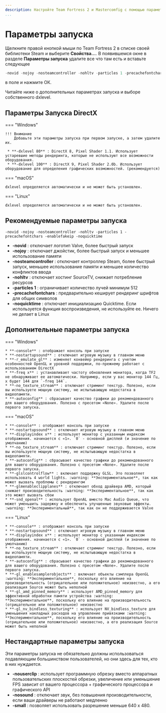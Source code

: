 ```yaml
---
description: Настройте Team Fortress 2 и Mastercomfig с помощью параметров запуска.
...
```


# Параметры запуска

Щелкните правой кнопкой мыши по Team Fortress 2 в списке своей библиотеки Steam и выберите **Свойства...**. В появившемся окне в разделе **Параметры запуска** удалите
все что там есть и вставьте следующее

```c
-novid -nojoy -nosteamcontroller -nohltv -particles 1 -precachefontchars -enablefakeip -noquicktime
```

в поле и нажмите ОК.

Читайте ниже о дополнительных параметрах запуска и выборе собственного dxlevel.

## Параметры Запуска DirectX

=== "Windows"

    !!! Внимание
        Добавьте эти параметры запуска при первом запуске, а затем удалите их.

     * **-dxlevel 80** : DirectX 8, Pixel Shader 1.1. Использует устаревшие методы рендеринга, которые не используют все возможности оборудования.
     * **-dxlevel 100** : DirectX 9, Pixel Shader 2.0b. Использует оборудование для определения графических возможностей. (рекомендуется)

=== "macOS"

    dxlevel определяется автоматически и не может быть установлен.

=== "Linux"

    dxlevel определяется автоматически и не может быть установлен.

## Рекомендуемые параметры запуска

`-novid -nojoy -nosteamcontroller -nohltv -particles 1 -precachefontchars -enablefakeip -noquicktime`

* **-novid** : отключает логотип Valve, более быстрый запуск
* **-nojoy** : отключает джойстик, более быстрый запуск и меньшее использование памяти
* **-nosteamcontroller** :  отключает контроллер Steam, более быстрый запуск, меньшее использование памяти и меньшее количество конфликтов ввода
* **-nohltv** : отключает хостинг SourceTV, снижает потребление ресурсов
* **-particles 1** : ограничивает количество лучей минимум 512
* **-precachefontchars** : предварительно кеширует рендеринг шрифтов для общих символов
* **-noquicktime** : отключает инициализацию Quicktime. Если используется функция воспроизведения, не используйте ее. Ничего не делает в Linux

## Дополнительные параметры запуска

=== "Windows"

    * **-console** : отображает консоль при запуске
    * **-nostartupsound** : отключает игровую музыку в главном меню
    * **-r_emulate_gl** : изменяет конвейер рендеринга с учетом особенностей OpenGL и уровней поддержки, по-прежнему работает с использованием DirectX
    * **-freq x** : устанавливает частоту обновления монитора, когда TF2 не обнаруживает ее автоматически. Например, если у вас монитор 144 Гц, x будет 144 для `-freq 144`.
    * **-no_texture_stream** : отключает стриминг текстур. Полезно, если вы используете мощную систему, не испытывающую недостатка в видеопамяти.
    * **-autoconfig** : сбрасывает качество графики до рекомендованного для вашего оборудования. Полезно с пресетом «None». Удалите после первого запуска.

=== "macOS"

    * **-console** : отображает консоль при запуске
    * **-nostartupsound** : отключает игровую музыку в главном меню
    * **-displayindex x** : использует монитор с указанным индексом отображения. начинается с «1». `0` - основной дисплей (и значение по умолчанию)
    * **-no_texture_stream** : отключает стриминг текстур. Полезно, если вы используете мощную систему, не испытывающую недостатка в видеопамяти.
    * **-autoconfig** : сбрасывает качество графики до рекомендованного для вашего оборудования. Полезно с пресетом «None». Удалите после первого запуска.
    * **-glslcontrolflow** : включает поддержку GLSL. Это позволяет использовать 4 world lights. :warning: **Экспериментальное**, так как может вызвать проблемы с рендерингом
    * **-glmenableclipplanes** : отключает обход драйвера AMD, который снижает производительность :warning: **Экспериментальное**, так как это может вызвать сбои
    * **-snd_openal** : использует OpenAL вместо Mac Audio Queue, что может уменьшить задержку и обеспечить улучшенные звуковые эффекты. :warning: **Экспериментальный**, так как он не поддерживается Valve

=== "Linux"

    * **-console** : отображает консоль при запуске
    * **-nostartupsound** : отключает игровую музыку в главном меню
    * **-displayindex x** : использует монитор с указанным индексом отображения. начинается с «1». `0` - основной дисплей (и значение по умолчанию)
    * **-no_texture_stream** : отключает стриминг текстур. Полезно, если вы используете мощную систему, не испытывающую недостатка в видеопамяти.
    * **-autoconfig** : сбрасывает качество графики до рекомендованного для вашего оборудования. Полезно с пресетом «None». Удалите после первого запуска.
    * **-gl_enablesamplerobjects** : включает объекты сэмплера OpenGL :warning: **Экспериментальное**, поскольку его влияние на производительность (отрицательное или положительное) неизвестно, а его реализация Source может быть неполной
    * **-gl_amd_pinned_memory** : использует AMD_pinned_memory для эффективной обработки памяти устройства :warning: **Экспериментальное**, поскольку его влияние на производительность (отрицательное или положительное) неизвестно
    * **-gl_nv_bindless_texturing** : использует NV_bindless_texture для уменьшения накладных расходов на управление привязками :warning: **Экспериментальное**, поскольку его влияние на производительность (отрицательное или положительное) неизвестно, а его реализация Source может быть неполной

## Hecтaндapтные параметры запуска

Эти параметры запуска не обязательно должны использоваться подавляющим большинством пользователей, но они здесь для тех, кто в них нуждается.

* **-nouserclip** : использует программную обрезку вместо аппаратных пользовательских плоскостей обрезки, увеличение или уменьшение FPS зависит от вашего процессора + графического процессора и графического API
* **-nosound** : отключает звук, без повышения производительности, если ваши драйверы не работают медленно
* **-small** : позволяет использовать разрешение меньше 640 x 480.
